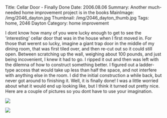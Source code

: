 Title: Cellar Door - Finally Done
Date: 2006.08.06
Summary: Another much-needed home improvement project is in the books
MainImage: /img/2046_dayton.jpg
Thumbnail: /img/2046_dayton_thumb.jpg
Tags: home, 2046 Dayton
Category: home improvement

I dont know how many of you were lucky enough to get to see the 'interesting' cellar door that was in the house when I first moved in. For those that werent so lucky, imagine a giant trap door in the middle of my dining room, that was first tiled over, and then re-cut out so it could still open. Between scratching up the wall, weighing about 100 pounds, and just being incovenient, I knew it had to go. I ripped it out and then was left with the dilemna of how to construct something better. I figured out a ladder-type access that would take up less than half the space, and not interfere with anything else in the room. I did the initial construction a while back, but never got around to finishing it. Well, it is finally done! I was a little worried about what it would end up looking like, but I think it turned out pretty nice. Here are a couple of pictures so you dont have to use your imagination.

<p><img src="/img/house/cellar_door.jpg" class="smallimg" /></p>

<p><img src="/img/house/cellar_door_open.jpg" class="smallimg" /></p>
